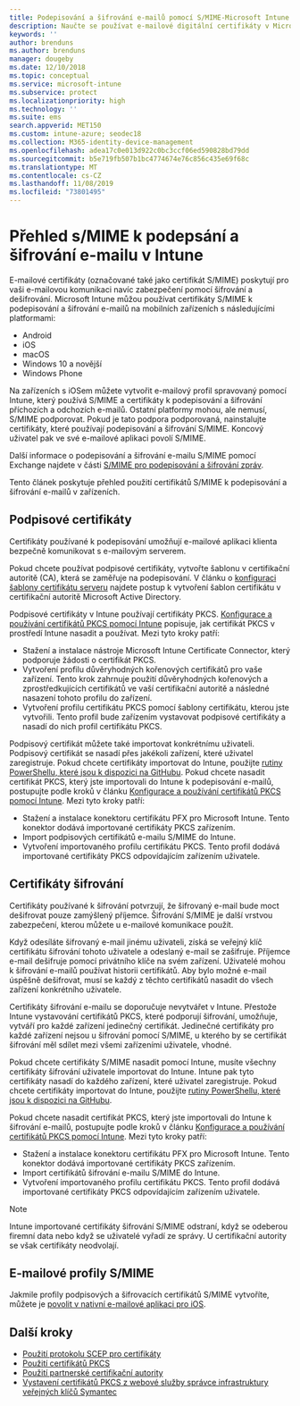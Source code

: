 ```yaml
---
title: Podepisování a šifrování e-mailů pomocí S/MIME-Microsoft Intune – Azure | Microsoft Docs
description: Naučte se používat e-mailové digitální certifikáty v Microsoft Intune k podepisování a šifrování e-mailů v zařízeních. Tyto certifikáty se nazývají S/MIME a konfigurují se pomocí profilů konfigurace zařízení. Podpisové a šifrovací certifikáty využívají PKCS nebo privátní certifikáty a k importu certifikátů používají konektor.
keywords: ''
author: brenduns
ms.author: brenduns
manager: dougeby
ms.date: 12/10/2018
ms.topic: conceptual
ms.service: microsoft-intune
ms.subservice: protect
ms.localizationpriority: high
ms.technology: ''
ms.suite: ems
search.appverid: MET150
ms.custom: intune-azure; seodec18
ms.collection: M365-identity-device-management
ms.openlocfilehash: adea17c0e013d922c0bc3ccf06ed590828bd79dd
ms.sourcegitcommit: b5e719fb507b1bc4774674e76c856c435e69f68c
ms.translationtype: MT
ms.contentlocale: cs-CZ
ms.lasthandoff: 11/08/2019
ms.locfileid: "73801495"
---
```

# <a name="smime-overview-to-sign-and-encrypt-email-in-intune"></a>Přehled s/MIME k podepsání a šifrování e-mailu v Intune

E-mailové certifikáty (označované také jako certifikát S/MIME) poskytují pro vaši e-mailovou komunikaci navíc zabezpečení pomocí šifrování a dešifrování. Microsoft Intune můžou používat certifikáty S/MIME k podepisování a šifrování e-mailů na mobilních zařízeních s následujícími platformami:

- Android
- iOS
- macOS
- Windows 10 a novější
- Windows Phone

Na zařízeních s iOSem můžete vytvořit e-mailový profil spravovaný pomocí Intune, který používá S/MIME a certifikáty k podepisování a šifrování příchozích a odchozích e-mailů. Ostatní platformy mohou, ale nemusí, S/MIME podporovat. Pokud je tato podpora podporovaná, nainstalujte certifikáty, které používají podepisování a šifrování S/MIME. Koncový uživatel pak ve své e-mailové aplikaci povolí S/MIME.

Další informace o podepisování a šifrování e-mailu S/MIME pomocí Exchange najdete v části [S/MIME pro podepisování a šifrování zpráv](https://docs.microsoft.com/Exchange/policy-and-compliance/smime).

Tento článek poskytuje přehled použití certifikátů S/MIME k podepisování a šifrování e-mailů v zařízeních.

## <a name="signing-certificates"></a>Podpisové certifikáty

Certifikáty používané k podepisování umožňují e-mailové aplikaci klienta bezpečně komunikovat s e-mailovým serverem.

Pokud chcete používat podpisové certifikáty, vytvořte šablonu v certifikační autoritě (CA), která se zaměřuje na podepisování. V článku o [konfiguraci šablony certifikátu serveru](https://docs.microsoft.com/windows-server/networking/core-network-guide/cncg/server-certs/configure-the-server-certificate-template) najdete postup k vytvoření šablon certifikátu v certifikační autoritě Microsoft Active Directory.

Podpisové certifikáty v Intune používají certifikáty PKCS. [Konfigurace a používání certifikátů PKCS pomocí Intune](certficates-pfx-configure.md) popisuje, jak certifikát PKCS v prostředí Intune nasadit a používat. Mezi tyto kroky patří:

- Stažení a instalace nástroje Microsoft Intune Certificate Connector, který podporuje žádosti o certifikát PKCS.
- Vytvoření profilu důvěryhodných kořenových certifikátů pro vaše zařízení. Tento krok zahrnuje použití důvěryhodných kořenových a zprostředkujících certifikátů ve vaší certifikační autoritě a následné nasazení tohoto profilu do zařízení.
- Vytvoření profilu certifikátu PKCS pomocí šablony certifikátu, kterou jste vytvořili. Tento profil bude zařízením vystavovat podpisové certifikáty a nasadí do nich profil certifikátu PKCS.

Podpisový certifikát můžete také importovat konkrétnímu uživateli. Podpisový certifikát se nasadí přes jakékoli zařízení, které uživatel zaregistruje. Pokud chcete certifikáty importovat do Intune, použijte [rutiny PowerShellu, které jsou k dispozici na GitHubu](https://github.com/Microsoft/Intune-Resource-Access). Pokud chcete nasadit certifikát PKCS, který jste importovali do Intune k podepisování e-mailů, postupujte podle kroků v článku [Konfigurace a používání certifikátů PKCS pomocí Intune](certficates-pfx-configure.md). Mezi tyto kroky patří:

- Stažení a instalace konektoru certifikátu PFX pro Microsoft Intune. Tento konektor dodává importované certifikáty PKCS zařízením.
- Import podpisových certifikátů e-mailu S/MIME do Intune.
- Vytvoření importovaného profilu certifikátu PKCS. Tento profil dodává importované certifikáty PKCS odpovídajícím zařízením uživatele.

## <a name="encryption-certificates"></a>Certifikáty šifrování

Certifikáty používané k šifrování potvrzují, že šifrovaný e-mail bude moct dešifrovat pouze zamýšlený příjemce. Šifrování S/MIME je další vrstvou zabezpečení, kterou můžete u e-mailové komunikace použít.

Když odesíláte šifrovaný e-mail jinému uživateli, získá se veřejný klíč certifikátu šifrování tohoto uživatele a odeslaný e-mail se zašifruje. Příjemce e-mail dešifruje pomocí privátního klíče na svém zařízení. Uživatelé mohou k šifrování e-mailů používat historii certifikátů. Aby bylo možné e-mail úspěšně dešifrovat, musí se každý z těchto certifikátů nasadit do všech zařízení konkrétního uživatele.

Certifikáty šifrování e-mailu se doporučuje nevytvářet v Intune. Přestože Intune vystavování certifikátů PKCS, které podporují šifrování, umožňuje, vytváří pro každé zařízení jedinečný certifikát. Jedinečné certifikáty pro každé zařízení nejsou u šifrování pomocí S/MIME, u kterého by se certifikát šifrování měl sdílet mezi všemi zařízeními uživatele, vhodné.

Pokud chcete certifikáty S/MIME nasadit pomocí Intune, musíte všechny certifikáty šifrování uživatele importovat do Intune. Intune pak tyto certifikáty nasadí do každého zařízení, které uživatel zaregistruje. Pokud chcete certifikáty importovat do Intune, použijte [rutiny PowerShellu, které jsou k dispozici na GitHubu](https://github.com/Microsoft/Intune-Resource-Access).

Pokud chcete nasadit certifikát PKCS, který jste importovali do Intune k šifrování e-mailů, postupujte podle kroků v článku [Konfigurace a používání certifikátů PKCS pomocí Intune](certficates-pfx-configure.md). Mezi tyto kroky patří:

- Stažení a instalace konektoru certifikátu PFX pro Microsoft Intune. Tento konektor dodává importované certifikáty PKCS zařízením.
- Import certifikátů šifrování e-mailu S/MIME do Intune.
- Vytvoření importovaného profilu certifikátu PKCS. Tento profil dodává importované certifikáty PKCS odpovídajícím zařízením uživatele.

 > [!NOTE]
 > Intune importované certifikáty šifrování S/MIME odstraní, když se odeberou firemní data nebo když se uživatelé vyřadí ze správy. U certifikační autority se však certifikáty neodvolají.

## <a name="smime-email-profiles"></a>E-mailové profily S/MIME

Jakmile profily podpisových a šifrovacích certifikátů S/MIME vytvoříte, můžete je [povolit v nativní e-mailové aplikaci pro iOS](../configuration/email-settings-ios.md).

## <a name="next-steps"></a>Další kroky

- [Použití protokolu SCEP pro certifikáty](certificates-scep-configure.md)
- [Použití certifikátů PKCS](certficates-pfx-configure.md)
- [Použití partnerské certifikační autority](certificate-authority-add-scep-overview.md)
- [Vystavení certifikátů PKCS z webové služby správce infrastruktury veřejných klíčů Symantec](certificates-digicert-configure.md)
